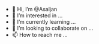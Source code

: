 - 👋 Hi, I’m @Asaljan
- 👀 I’m interested in ...
- 🌱 I’m currently learning ...
- 💞️ I’m looking to collaborate on ...
- 📫 How to reach me ...

<!---
Asaljan/Asaljan is a ✨ special ✨ repository because its `README.md` (this file) appears on your GitHub profile.
You can click the Preview link to take a look at your changes.
--->
